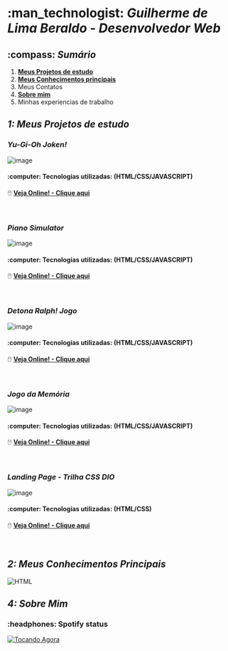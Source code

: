 <h1>:man_technologist: <i> Guilherme de Lima Beraldo - Desenvolvedor Web</i></h1>
<h2>:compass: <i> Sumário</i></h2>

1.  **[Meus Projetos de estudo](#1-meus-projetos-de-estudo)**
2.  **[Meus Conhecimentos principais](#2-meus-conhecimentos-principais)**
3.  Meus Contatos
4.  **[Sobre mim](#4-sobre-mim)**
5.  Minhas experiencias de trabalho


<h2><i>1: Meus Projetos de estudo</i></h2>
<h3><i>Yu-Gi-Oh Joken!</i></h3>

![image](https://github.com/Guilherme-Beraldo/teste-port/assets/119258473/55587277-94c3-4d4e-9c13-2601ee256cb5)
<h4>:computer: Tecnologias utilizadas: (HTML/CSS/JAVASCRIPT)</h4>

:computer_mouse: **[Veja Online! - Clique aqui](https://guilherme-beraldo.github.io/yu-gi-oh-joken/)**

<br>

<h3><i>Piano Simulator</i></h3>

![image](https://github.com/Guilherme-Beraldo/teste-port/assets/119258473/942d00b8-08dc-4b42-9dd1-f8334eabe73f)
<h4>:computer: Tecnologias utilizadas: (HTML/CSS/JAVASCRIPT)</h4>

:computer_mouse: **[Veja Online! - Clique aqui](https://guilherme-beraldo.github.io/PianoSimulator/)**

<br>

<h3><i>Detona Ralph! Jogo</i></h3>

![image](https://github.com/Guilherme-Beraldo/teste-port/assets/119258473/c6047d81-e70e-41e6-a983-a2acfa33d71d)
<h4>:computer: Tecnologias utilizadas: (HTML/CSS/JAVASCRIPT)</h4>

:computer_mouse: **[Veja Online! - Clique aqui](https://guilherme-beraldo.github.io/detonaRalph/)**

<br>

<h3><i>Jogo da Memória</i></h3>

![image](https://github.com/Guilherme-Beraldo/teste-port/assets/119258473/b5cbae5c-127f-40ea-93ff-1685a97f25ef)
<h4>:computer: Tecnologias utilizadas: (HTML/CSS/JAVASCRIPT)</h4>

:computer_mouse: **[Veja Online! - Clique aqui](https://guilherme-beraldo.github.io/jogoDaMemoria/)**

<br>

<h3><i>Landing Page - Trilha CSS DIO</i></h3>

![image](https://github.com/Guilherme-Beraldo/teste-port/assets/119258473/32ea0561-660e-4e12-ae83-b4bd35562bb9)
<h4>:computer: Tecnologias utilizadas: (HTML/CSS)</h4>

:computer_mouse: **[Veja Online! - Clique aqui](https://micheleambrosio.github.io/dio-trilha-css-desafio-01/)**

<br>

<h2><i>2: Meus Conhecimentos Principais</i></h2>

![HTML](https://img.shields.io/badge/HTML-you_like-lightblue)

<h2><i>4: Sobre Mim</i></h2>
<h3>:headphones: Spotify status</h3>
<a href="https://open.spotify.com/intl-pt/track/2LEF1A8DOZ9wRYikWgVlZ8">
  <img src="https://i.scdn.co/image/ab67616d00001e02871d85943145dde548f4ae09" alt="Tocando Agora">
</a>
